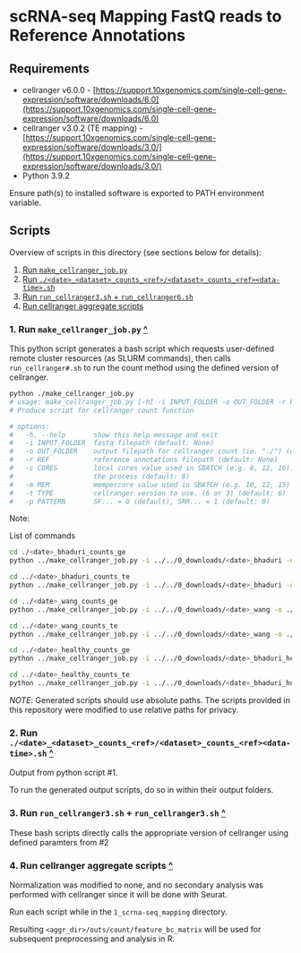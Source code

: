 # scRNA-seq Mapping FastQ reads to Reference Annotations

## Requirements

- cellranger v6.0.0 - [https://support.10xgenomics.com/single-cell-gene-expression/software/downloads/6.0](https://support.10xgenomics.com/single-cell-gene-expression/software/downloads/6.0)
- cellranger v3.0.2 (TE mapping) - [https://support.10xgenomics.com/single-cell-gene-expression/software/downloads/3.0/](https://support.10xgenomics.com/single-cell-gene-expression/software/downloads/3.0/)
- Python 3.9.2 

Ensure path(s) to installed software is exported to PATH environment variable.

## Scripts

Overview of scripts in this directory (see sections below for details):

1. [Run `make_cellranger_job.py`](#1-run-make_cellranger_jobpy-)
2. [Run `./<date>_<dataset>_counts_<ref>/<dataset>_counts_<ref><data-time>.sh`](#2-run-date_dataset_counts_refdataset_counts_refdata-timesh-)
3. [Run `run_cellranger3.sh` + `run_cellranger6.sh`](#3-run-run_cellranger3sh--run_cellranger3sh-)
4. [Run cellranger aggregate scripts](#4-run-cellranger-aggregate-scripts-) 

### 1. Run `make_cellranger_job.py` [^](#scripts)

This python script generates a bash script which requests user-defined remote cluster resources (as SLURM commands), then calls  `run_cellranger#.sh` to run the count method using the defined version of cellranger. 

```bash
python ./make_cellranger_job.py 
# usage: make_cellranger_job.py [-h] -i INPUT_FOLDER -o OUT_FOLDER -r REF [-c CORES] [-m MEM] [-t TYPE]
# Produce script for cellranger count function

# options:
#   -h, --help       show this help message and exit
#   -i INPUT_FOLDER  fastq filepath (default: None)
#   -o OUT_FOLDER    output filepath for cellranger count (ie. "./") (default: None)
#   -r REF           reference annotations filepath (default: None)
#   -c CORES         local cores value used in SBATCH (e.g. 8, 12, 16). larger the value the higher greater the faster
#                    the process (default: 8)
#   -m MEM           mempercore value used in SBATCH (e.g. 10, 12, 15) (default: 10)
#   -t TYPE          cellranger version to use. (6 or 3) (default: 6)
#   -p PATTERN       SF... = 0 (default), SRR... = 1 (default: 0)
```

Note: 

List of commands

```bash
cd ./<date>_bhaduri_counts_ge
python ../make_cellranger_job.py -i ../../0_downloads/<date>_bhaduri -o ./ -r ../../0_downloads/hg38-refdata/refdata-gex-GRCh38-2020-A -c 8 -m 10 -t 6 -p 0 &> tmp.out

cd ../<date>_bhaduri_counts_te
python ../make_cellranger_job.py -i ../../0_downloads/<date>_bhaduri -o ./ -r ../../0_downloads/te-ref/refdata_GRCh38-TE -c 8 -m 15 -t 3 -p 0 &> tmp.out

cd ../<date>_wang_counts_ge
python ../make_cellranger_job.py -i ../../0_downloads/<date>_wang -o ./ -r ../../0_downloads/hg38-refdata/refdata-gex-GRCh38-2020-A -c 8 -m 15 -t 6 -p 1 &> tmp.out

cd ../<date>_wang_counts_te
python ../make_cellranger_job.py -i ../../0_downloads/<date>_wang -o ./ -r ../../0_downloads/te-ref/refdata_GRCh38-TE -c 8 -m 15 -t 3 -p 1 &> tmp.out

cd ../<date>_healthy_counts_ge
python ../make_cellranger_job.py -i ../../0_downloads/<date>_bhaduri_healthy -o ./ -r ../../0_downloads/hg38-refdata/refdata-gex-GRCh38-2020-A -c 8 -m 15 -t 6 -p 1 &> tmp.out

cd ../<date>_healthy_counts_te
python ../make_cellranger_job.py -i ../../0_downloads/<date>_bhaduri_healthy -o ./ -r ../../0_downloads/te-ref/refdata_GRCh38-TE -c 8 -m 15 -t 3 -p 1 &> tmp.out
```

*NOTE*: Generated scripts should use absolute paths. The scripts provided in this repository were modified to use relative paths for privacy. 

### 2. Run `./<date>_<dataset>_counts_<ref>/<dataset>_counts_<ref><data-time>.sh` [^](#scripts)

Output from python script #1. 

To run the generated output scripts, do so in within their output folders.

### 3. Run `run_cellranger3.sh` + `run_cellranger3.sh` [^](#scripts)

These bash scripts directly calls the appropriate version of cellranger using defined paramters from #2

### 4. Run cellranger aggregate scripts [^](#scripts)

Normalization was modified to none, and no secondary analysis was performed with cellranger since it will be done with Seurat. 

Run each script while in the `1_scrna-seq_mapping` directory. 

Resulting `<aggr_dir>/outs/count/feature_bc_matrix` will be used for subsequent preprocessing and analysis in R. 